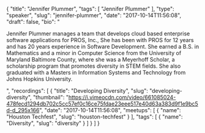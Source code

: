 {
  "title": "Jennifer Plummer",
  "tags": [
    "Jennifer Plummer"
  ],
  "type": "speaker",
  "slug": "jennifer-plummer",
  "date": "2017-10-14T11:56:08",
  "draft": false,
  "bio": "<p>Jennifer Plummer manages a team that develops cloud based enterprise software applications for PROS, Inc., She has been with PROS for 12 years and has 20 years experience in Software Development. She earned a B.S. in Mathematics and a minor in Computer Science from the University of Maryland Baltimore County, where she was a Meyerhoff Scholar, a scholarship program that promotes diversity in STEM fields. She also graduated with a Masters in Information Systems and Technology from Johns Hopkins University.</p>",
  "recordings": [
    {
      "title": "Developing Diversity",
      "slug": "developing-diversity",
      "thumbnail": "https://i.vimeocdn.com/video/661085024-478fecd1294db702c5cc57ef0c16ce75fdae23eee517e40d63a383d9f1e9bc5d-d_295x166",
      "date": "2017-10-14T11:56:08",
      "meetups": [
        {
          "name": "Houston Techfest",
          "slug": "houston-techfest"
        }
      ],
      "tags": [
        {
          "name": "Diversity",
          "slug": "diversity"
        }
      ]
    }
  ]
}